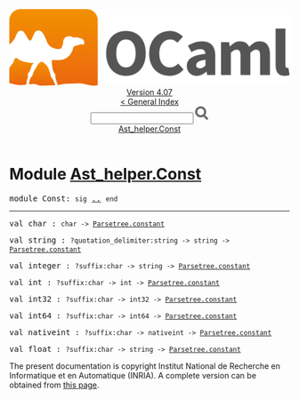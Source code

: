 <!-- ((! set title API !)) ((! set documentation !)) ((! set api !)) ((! set nobreadcrumb !)) -->
<div class="api"><header><nav class="toc brand"><a class="brand" href="https://ocaml.org/"><img src="colour-logo-gray.svg" class="svg" alt="OCaml"></a></nav><nav class="toc"><div class="toc_version"><a href="/docs" id="version-select">Version 4.07</a></div><a href="index.html">&lt; General Index</a><div class="api_search"><input type="text" name="apisearch" id="api_search" oninput="mySearch(false);" onkeypress="this.oninput();" onclick="this.oninput();" onpaste="this.oninput();">
<img src="search_icon.svg" alt="Search" class="svg" onclick="mySearch(false)"></div>
<div id="search_results"></div><div class="toc_title"><a href="#top">Ast_helper.Const</a></div><ul></ul></nav></header>

<h1>Module <a href="type_Ast_helper.Const.html">Ast_helper.Const</a></h1>

<pre><span id="MODULEConst"><span class="keyword">module</span> Const</span>: <code class="code"><span class="keyword">sig</span></code> <a href="Ast_helper.Const.html">..</a> <code class="code"><span class="keyword">end</span></code></pre><hr width="100%">

<pre><span id="VALchar"><span class="keyword">val</span> char</span> : <code class="type">char -&gt; <a href="Parsetree.html#TYPEconstant">Parsetree.constant</a></code></pre>
<pre><span id="VALstring"><span class="keyword">val</span> string</span> : <code class="type">?quotation_delimiter:string -&gt; string -&gt; <a href="Parsetree.html#TYPEconstant">Parsetree.constant</a></code></pre>
<pre><span id="VALinteger"><span class="keyword">val</span> integer</span> : <code class="type">?suffix:char -&gt; string -&gt; <a href="Parsetree.html#TYPEconstant">Parsetree.constant</a></code></pre>
<pre><span id="VALint"><span class="keyword">val</span> int</span> : <code class="type">?suffix:char -&gt; int -&gt; <a href="Parsetree.html#TYPEconstant">Parsetree.constant</a></code></pre>
<pre><span id="VALint32"><span class="keyword">val</span> int32</span> : <code class="type">?suffix:char -&gt; int32 -&gt; <a href="Parsetree.html#TYPEconstant">Parsetree.constant</a></code></pre>
<pre><span id="VALint64"><span class="keyword">val</span> int64</span> : <code class="type">?suffix:char -&gt; int64 -&gt; <a href="Parsetree.html#TYPEconstant">Parsetree.constant</a></code></pre>
<pre><span id="VALnativeint"><span class="keyword">val</span> nativeint</span> : <code class="type">?suffix:char -&gt; nativeint -&gt; <a href="Parsetree.html#TYPEconstant">Parsetree.constant</a></code></pre>
<pre><span id="VALfloat"><span class="keyword">val</span> float</span> : <code class="type">?suffix:char -&gt; string -&gt; <a href="Parsetree.html#TYPEconstant">Parsetree.constant</a></code></pre>
<div class="copyright">The present documentation is copyright Institut National de Recherche en Informatique et en Automatique (INRIA). A complete version can be obtained from <a href="http://caml.inria.fr/pub/docs/manual-ocaml/">this page</a>.</div></div>